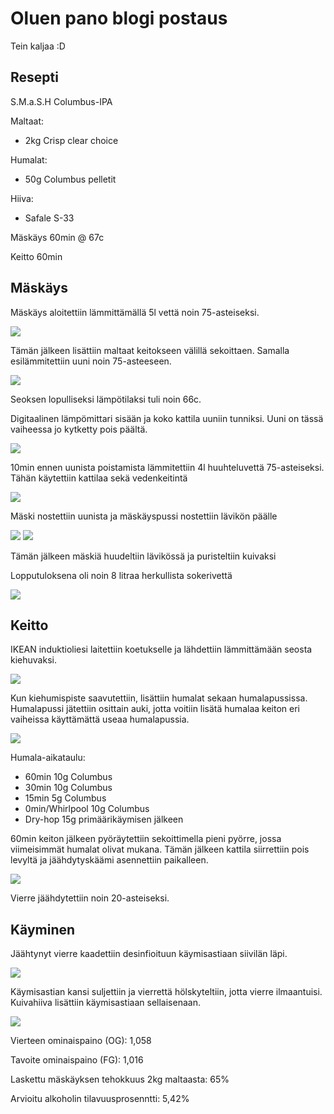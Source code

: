# Oluen pano blogi postaus

Tein kaljaa :D

## Resepti

S.M.a.S.H Columbus-IPA

Maltaat:
- 2kg Crisp clear choice 

Humalat:
- 50g Columbus pelletit

Hiiva:
- Safale S-33

Mäskäys 60min @ 67c

Keitto 60min

## Mäskäys

Mäskäys aloitettiin lämmittämällä 5l vettä noin 75-asteiseksi.

<img src="images/photo_2021-02-12_17-50-12.jpg">

Tämän jälkeen lisättiin maltaat keitokseen välillä sekoittaen. Samalla esilämmitettiin uuni noin 75-asteeseen.

<img src="images/photo_2021-02-12_17-50-17.jpg">

Seoksen lopulliseksi lämpötilaksi tuli noin 66c.

Digitaalinen lämpömittari sisään ja koko kattila uuniin tunniksi. Uuni on tässä vaiheessa jo kytketty pois päältä.

<img src="images/photo_2021-02-12_17-50-20.jpg">

10min ennen uunista poistamista lämmitettiin 4l huuhteluvettä 75-asteiseksi. Tähän käytettiin kattilaa sekä vedenkeitintä

<img src="images/photo_2021-02-12_17-50-23.jpg">

Mäski nostettiin uunista ja mäskäyspussi nostettiin lävikön päälle

<img src="images/photo_2021-02-12_17-50-27.jpg">
<img src="images/photo_2021-02-12_17-50-30.jpg">

Tämän jälkeen mäskiä huudeltiin lävikössä ja puristeltiin kuivaksi

Lopputuloksena oli noin 8 litraa herkullista sokerivettä

<img src="images/photo_2021-02-12_17-50-34.jpg">

## Keitto

IKEAN induktioliesi laitettiin koetukselle ja lähdettiin lämmittämään seosta kiehuvaksi.

<img src="images/photo_2021-02-12_17-50-38.jpg">

Kun kiehumispiste saavutettiin, lisättiin humalat sekaan humalapussissa. Humalapussi jätettiin osittain auki, jotta voitiin lisätä humalaa keiton eri vaiheissa käyttämättä useaa humalapussia.

<img src="images/photo_2021-02-12_17-50-43.jpg">

Humala-aikataulu:
- 60min 10g Columbus
- 30min 10g Columbus
- 15min 5g Columbus
- 0min/Whirlpool 10g Columbus
- Dry-hop 15g primäärikäymisen jälkeen

60min keiton jälkeen pyöräytettiin sekoittimella pieni pyörre, jossa viimeisimmät humalat olivat mukana. Tämän jälkeen kattila siirrettiin pois levyltä ja jäähdytyskäämi asennettiin paikalleen.

<img src="images/photo_2021-02-12_17-50-47.jpg">

Vierre jäähdytettiin noin 20-asteiseksi.

## Käyminen

Jäähtynyt vierre kaadettiin desinfioituun käymisastiaan siivilän läpi.

<img src="images/photo_2021-02-12_17-50-50.jpg">

Käymisastian kansi suljettiin ja vierrettä hölskyteltiin, jotta vierre ilmaantuisi. Kuivahiiva lisättiin käymisastiaan sellaisenaan.

<img src="images/photo_2021-02-12_17-50-55.jpg">

Vierteen ominaispaino (OG): 1,058

Tavoite ominaispaino (FG): 1,016

Laskettu mäskäyksen tehokkuus 2kg maltaasta: 65%

Arvioitu alkoholin tilavuusprosenntti: 5,42%
